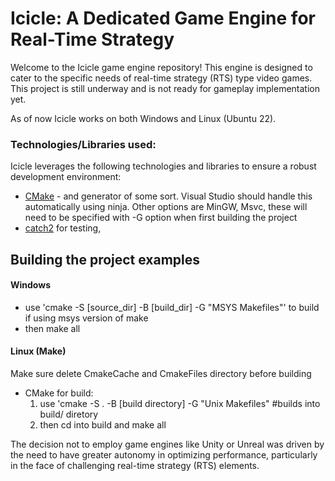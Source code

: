 # Icicle: A Dedicated Game Engine for Real-Time Strategy
Welcome to the Icicle game engine repository! This engine is designed to cater to the specific needs of real-time strategy (RTS) type video games. This project is still underway and is not ready for gameplay implementation yet. 

As of now Icicle works on both Windows and Linux (Ubuntu 22).


### Technologies/Libraries used:

Icicle leverages the following technologies and libraries to ensure a robust development environment:
- [CMake](https://cmake.org/) - and generator of some sort. Visual Studio should handle this automatically using ninja. Other options are MinGW, Msvc, these will need to be specified with -G option when first building the project
- [catch2](https://github.com/catchorg/Catch2/blob/devel/docs/tutorial.md#top) for testing, 



## Building the project examples

#### Windows 
- use 'cmake -S [source_dir] -B [build_dir] -G "MSYS Makefiles"' to build if using msys version of make
- then make all

#### Linux (Make)
Make sure delete CmakeCache and CmakeFiles directory before building
- CMake for build: 
    1. use 'cmake -S . -B [build directory] -G "Unix Makefiles" #builds into build/ diretory
    2. then cd into build and make all


The decision not to employ game engines like Unity or Unreal was driven by the need to have greater autonomy in optimizing performance, particularly in the face of challenging real-time strategy (RTS) elements.
